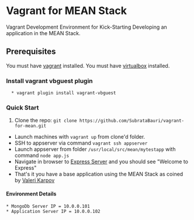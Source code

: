 Vagrant for MEAN Stack
======================

Vagrant Development Environment for Kick-Starting Developing an application in the MEAN Stack.

## Prerequisites
  You must have [vagrant](http://www.vagrantup.com/) installed.
  You must have [virtualbox](https://www.virtualbox.org/wiki/Downloads) installed.

### Install vagrant vbguest plugin
      * vagrant plugin install vagrant-vbguest

### Quick Start
1. Clone the repo: `git clone https://github.com/SubrataBauri/vagrant-for-mean.git`
* Launch machines with `vagrant up` from clone'd folder.
* SSH to appserver via command `vagrant ssh appserver`
* Launch appserver from folder `/usr/local/src/mean/mytestapp` with command `node app.js`
* Navigate in browser to [Express Server](http://192.168.1.12:3000/) and you should see "Welcome to Express"
* That's it you have a base application using the MEAN Stack as coined by [Valeri Karpov](http://blog.mongodb.org/post/49262866911/the-mean-stack-mongodb-expressjs-angularjs-and)

#### Environment Details
    * MongoDb Server IP = 10.0.0.101
    * Application Server IP = 10.0.0.102
